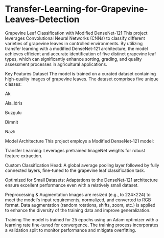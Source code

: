 # Transfer-Learning-for-Grapevine-Leaves-Detection
Grapevine Leaf Classification with Modified DenseNet-121
This project leverages Convolutional Neural Networks (CNNs) to classify different varieties of grapevine leaves in controlled environments. By utilizing transfer learning with a modified DenseNet-121 architecture, the model achieves efficient and accurate identification of five distinct grapevine leaf types, which can significantly enhance sorting, grading, and quality assessment processes in agricultural applications.

Key Features
Dataset
The model is trained on a curated dataset containing high-quality images of grapevine leaves. The dataset comprises five unique classes:

Ak

Ala_Idris

Buzgulu

Dimnit

Nazli

Model Architecture
This project employs a Modified DenseNet-121 model:

Transfer Learning: Leverages pretrained ImageNet weights for robust feature extraction.

Custom Classification Head: A global average pooling layer followed by fully connected layers, fine-tuned to the grapevine leaf classification task.

Optimized for Small Datasets: Adaptations to the DenseNet-121 architecture ensure excellent performance even with a relatively small dataset.

Preprocessing & Augmentation
Images are resized (e.g., to 224×224) to meet the model's input requirements, normalized, and converted to RGB format. Data augmentation (random rotations, shifts, zoom, etc.) is applied to enhance the diversity of the training data and improve generalization.

Training
The model is trained for 25 epochs using an Adam optimizer with a learning rate fine-tuned for convergence. The training process incorporates a validation split to monitor performance and mitigate overfitting.
